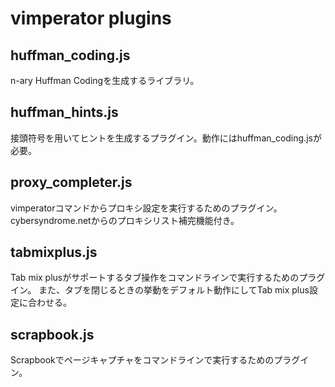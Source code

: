 vimperator plugins
==================

huffman_coding.js
-----------------

n-ary Huffman Codingを生成するライブラリ。

huffman_hints.js
----------------

接頭符号を用いてヒントを生成するプラグイン。動作にはhuffman_coding.jsが必要。

proxy_completer.js
------------------

vimperatorコマンドからプロキシ設定を実行するためのプラグイン。
cybersyndrome.netからのプロキシリスト補完機能付き。

tabmixplus.js
-------------

Tab mix plusがサポートするタブ操作をコマンドラインで実行するためのプラグイン。
また、タブを閉じるときの挙動をデフォルト動作にしてTab mix plus設定に合わせる。

scrapbook.js
------------

Scrapbookでページキャプチャをコマンドラインで実行するためのプラグイン。
